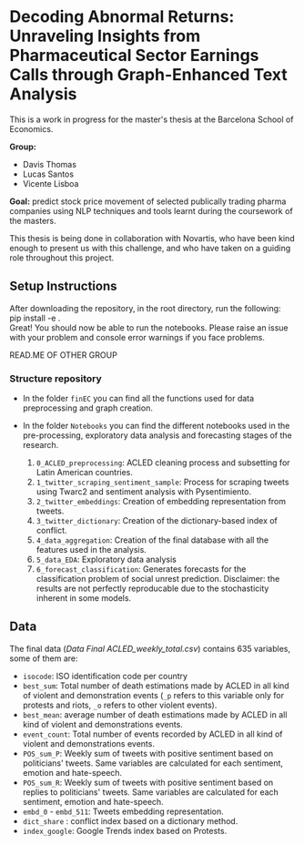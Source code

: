 # Decoding Abnormal Returns: Unraveling Insights from Pharmaceutical Sector Earnings Calls through Graph-Enhanced Text Analysis

This is a work in progress for the master's thesis at the Barcelona School of Economics.

**Group:**

- Davis Thomas
- Lucas Santos
- Vicente Lisboa


**Goal:** predict stock price movement of selected publically trading pharma companies using NLP techniques and tools learnt during the coursework of the masters.

This thesis is being done in collaboration with Novartis, who have been kind enough to present us with this challenge, and who have taken on a guiding role throughout this project.



## Setup Instructions

After downloading the repository, in the root directory, run the following: \
pip install -e . \
Great! You should now be able to run the notebooks. Please raise an issue with your problem and console error warnings if you face problems.


READ.ME OF OTHER GROUP
### Structure repository

- In the folder `finEC` you can find all the functions used for data preprocessing and graph creation.
- In the folder `Notebooks` you can find the different notebooks used in the pre-processing, exploratory data analysis and forecasting stages of the research.

   1. `0_ACLED_preprocessing`: ACLED cleaning process and subsetting for Latin American countries.
   2. `1_twitter_scraping_sentiment_sample`: Process for scraping tweets using Twarc2 and sentiment analysis with Pysentimiento.
   3. `2_twitter_embeddings`: Creation of embedding representation from tweets.
   4. `3_twitter_dictionary`: Creation of the dictionary-based index of conflict.
   5. `4_data_aggregation`: Creation of the final database with all the features used in the analysis.
   6. `5_data_EDA`: Exploratory data analysis
   7. `6_forecast_classification`: Generates forecasts for the classification problem of social unrest prediction. Disclaimer: the results are not          perfectly reproducable due to the stochasticity inherent in some models.



## Data 


The final data (*Data Final ACLED_weekly_total.csv*) contains 635 variables, some of them are: 

- `isocode`: ISO identification code per country
- `best_sum`: Total number of death estimations made by ACLED in all kind of violent and demonstration events (`_p` refers to this variable only for protests and riots, `_o` refers to other violent events).
- `best_mean`: average number of death estimations made by ACLED in all kind of violent and demonstrations events.
- `event_count`: Total number of events recorded by ACLED in all kind of violent and demonstrations events.
- `POS_sum_P`: Weekly sum of tweets with positive sentiment based on politicians' tweets. Same variables are calculated for each sentiment, emotion and hate-speech. 
- `POS_sum_R`: Weekly sum of tweets with positive sentiment based on replies to politicians' tweets. Same variables are calculated for each sentiment, emotion and hate-speech. 
- `embd_0` - `embd_511`: Tweets embedding representation.
- `dict_share` : conflict index based on a dictionary method.
- `index_google`: Google Trends index based on Protests.
